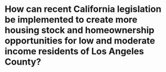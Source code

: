 # How can recent California legislation be implemented to create more housing stock and homeownership opportunities for low and moderate income residents of Los Angeles County?
